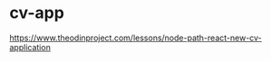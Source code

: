 # cv-app

https://www.theodinproject.com/lessons/node-path-react-new-cv-application

<!--
todo:
-reset button
-load josh data button
-print button
-need change null on minor/spec?
-key results and duty keys can repeat if user repeats (unlikely?)
-add gitHub link
-fix name parameters in ed input
-need add focus handler in App root
-move focuser to util.js?
-inline the input list for space saving
-enable scrolling on resume


on:
-add/del award (check if need ids in database) - maybe
 -->
